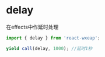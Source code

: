 # delay

在effects中作延时处理

```javascript
import { delay } from 'react-wxeap';

yield call(delay, 1000); //延时1秒
```